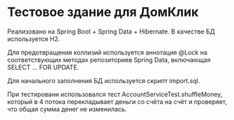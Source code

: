 # Тестовое здание для ДомКлик

Реализовано на Spring Boot + Spring Data + Hibernate. В качестве БД используется H2.

Для предотвращения коллизий используется аннотация @Lock на соответствующих методах репозиториев Spring Data, включающая SELECT ... FOR UPDATE.

Для начального заполнения БД используется скрипт import.sql.

При тестировани использовался тест AccountServiceTest.shuffleMoney, который в 4 потока перекладывает деньги со счёта на счёт и проверяет, что общая сумма денег не изменилась.